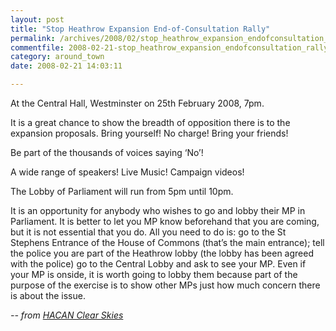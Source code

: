 ```yaml
---
layout: post
title: "Stop Heathrow Expansion End-of-Consultation Rally"
permalink: /archives/2008/02/stop_heathrow_expansion_endofconsultation_rally.html
commentfile: 2008-02-21-stop_heathrow_expansion_endofconsultation_rally
category: around_town
date: 2008-02-21 14:03:11

---
```


At the Central Hall, Westminster on 25th February 2008, 7pm.

It is a great chance to show the breadth of opposition there is to the expansion proposals. Bring yourself! No charge! Bring your friends!

Be part of the thousands of voices saying ‘No’!

A wide range of speakers! Live Music! Campaign videos!

The Lobby of Parliament will run from 5pm until 10pm.

It is an opportunity for anybody who wishes to go and lobby their MP in Parliament. It is better to let you MP know beforehand that you are coming, but it is not essential that you do. All you need to do is: go to the St Stephens Entrance of the House of Commons (that’s the main entrance); tell the police you are part of the Heathrow lobby (the lobby has been agreed with the police) go to the Central Lobby and ask to see your MP. Even if your MP is onside, it is worth going to lobby them because part of the purpose of the exercise is to show other MPs just how much concern there is about the issue.

<cite>-- from [HACAN Clear Skies](http://www.hacan.org.uk/</cite>)
